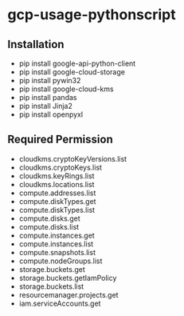 # gcp-usage-pythonscript

## Installation

- pip install google-api-python-client
- pip install google-cloud-storage
- pip install pywin32
- pip install google-cloud-kms
- pip install pandas
- pip install Jinja2
- pip install openpyxl

## Required Permission

- cloudkms.cryptoKeyVersions.list
- cloudkms.cryptoKeys.list
- cloudkms.keyRings.list
- cloudkms.locations.list
- compute.addresses.list
- compute.diskTypes.get
- compute.diskTypes.list
- compute.disks.get
- compute.disks.list
- compute.instances.get
- compute.instances.list
- compute.snapshots.list
- compute.nodeGroups.list
- storage.buckets.get
- storage.buckets.getIamPolicy
- storage.buckets.list
- resourcemanager.projects.get
- iam.serviceAccounts.get
